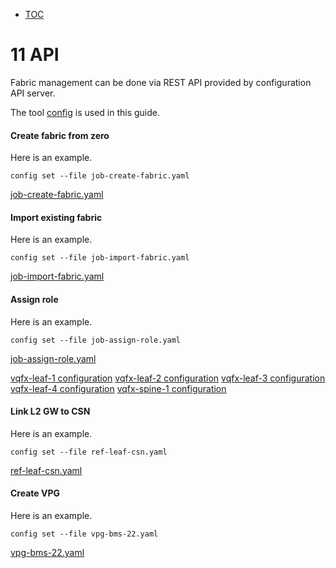 * [TOC](ToC-Contrail-Fabric-Management)

# 11 API

Fabric management can be done via REST API provided by configuration API server.

The tool [config](https://github.com/tonyliu0592/contrail-toolbox/blob/master/config/config) is used in this guide.

#### Create fabric from zero

Here is an example.
```
config set --file job-create-fabric.yaml
```
[job-create-fabric.yaml](A6-Resource-file#a61-job-create-fabricyaml)


#### Import existing fabric

Here is an example.
```
config set --file job-import-fabric.yaml
```
[job-import-fabric.yaml](A6-Resource-file#a62-job-import-fabricyaml)


#### Assign role

Here is an example.
```
config set --file job-assign-role.yaml
```
[job-assign-role.yaml](A6-Resource-file#a63-job-assign-roleyaml)

[vqfx-leaf-1 configuration](A7-Underlay-configuration#a71-vqfx-leaf-1)
[vqfx-leaf-2 configuration](A7-Underlay-configuration#a72-vqfx-leaf-2)
[vqfx-leaf-3 configuration](A7-Underlay-configuration#a73-vqfx-leaf-3)
[vqfx-leaf-4 configuration](A7-Underlay-configuration#a74-vqfx-leaf-4)
[vqfx-spine-1 configuration](A7-Underlay-configuration#a75-vqfx-spine-1)

#### Link L2 GW to CSN

Here is an example.
```
config set --file ref-leaf-csn.yaml
```
[ref-leaf-csn.yaml](A6-Resource-file#a64-ref-leaf-csnyaml)


#### Create VPG

Here is an example.
```
config set --file vpg-bms-22.yaml
```
[vpg-bms-22.yaml](A6-Resource-file#a65-vpg-bms-22yaml)


